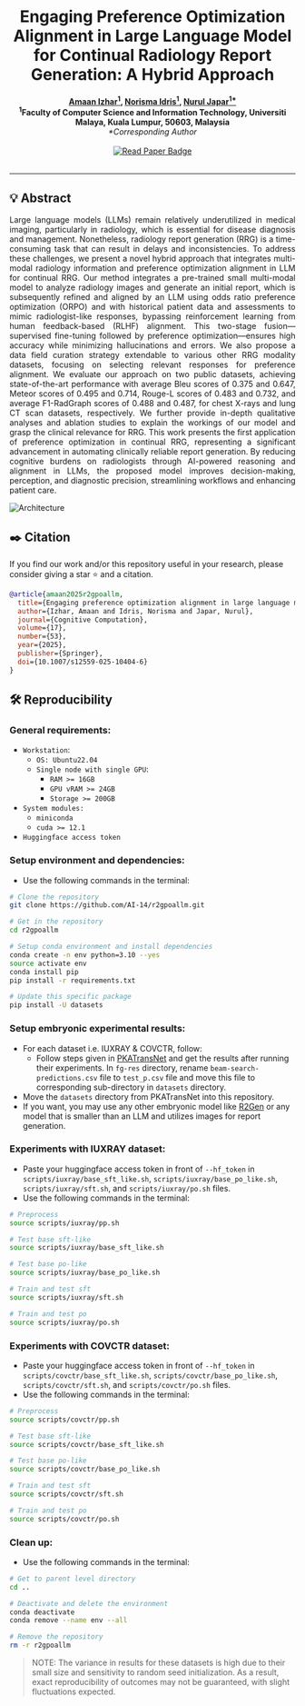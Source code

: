 <h1 align="center">Engaging Preference Optimization Alignment in Large Language Model for Continual Radiology Report Generation: A Hybrid Approach</h1>

<p align="center">
  <strong>
    <a href="https://scholar.google.com/citations?user=FeMCtswAAAAJ&hl=en">Amaan Izhar<sup>1</sup></a>, 
    <a href="https://scholar.google.com.my/citations?user=IgUMlGcAAAAJ&hl=en">Norisma Idris<sup>1</sup></a>, 
    <a href="https://scholar.google.com/citations?user=TyH59tkAAAAJ&hl=en">Nurul Japar<sup>1*</sup></a>
  </strong>
  <br/>
  <strong><sup>1</sup>Faculty of Computer Science and Information Technology, Universiti Malaya, Kuala Lumpur, 50603, Malaysia</strong>
  <br/>
  <em>*Corresponding Author</em>
  <br/><br/>
  <a href="https://link.springer.com/article/10.1007/s12559-025-10404-6">
    <img src="https://img.shields.io/badge/Read%20Paper-Springer-brightgreen?style=for-the-badge" alt="Read Paper Badge">
  </a>
  <br/><br/>
</p>

___

## :bulb: Abstract
<p align="justify">Large language models (LLMs) remain relatively underutilized in medical imaging, particularly in radiology, which is essential for disease diagnosis and management. Nonetheless, radiology report generation (RRG) is a time-consuming task that can result in delays and inconsistencies. To address these challenges, we present a novel hybrid approach that integrates multi-modal radiology information and preference optimization alignment in LLM for continual RRG. Our method integrates a pre-trained small multi-modal model to analyze radiology images and generate an initial report, which is subsequently refined and aligned by an LLM using odds ratio preference optimization (ORPO) and with historical patient data and assessments to mimic radiologist-like responses, bypassing reinforcement learning from human feedback-based (RLHF) alignment. This two-stage fusion—supervised fine-tuning followed by preference optimization—ensures high accuracy while minimizing hallucinations and errors. We also propose a data field curation strategy extendable to various other RRG modality datasets, focusing on selecting relevant responses for preference alignment. We evaluate our approach on two public datasets, achieving state-of-the-art performance with average Bleu scores of 0.375 and 0.647, Meteor scores of 0.495 and 0.714, Rouge-L scores of 0.483 and 0.732, and average F1-RadGraph scores of 0.488 and 0.487, for chest X-rays and lung CT scan datasets, respectively. We further provide in-depth qualitative analyses and ablation studies to explain the workings of our model and grasp the clinical relevance for RRG. This work presents the first application of preference optimization in continual RRG, representing a significant advancement in automating clinically reliable report generation. By reducing cognitive burdens on radiologists through AI-powered reasoning and alignment in LLMs, the proposed model improves decision-making, perception, and diagnostic precision, streamlining workflows and enhancing patient care.</p>

![Architecture](assets/architecture.png)

## :black_nib: Citation
If you find our work and/or this repository useful in your research, please consider giving a star ⭐ and a citation.

```bibtex
@article{amaan2025r2gpoallm,
  title={Engaging preference optimization alignment in large language model for continual radiology report generation: A hybrid approach},
  author={Izhar, Amaan and Idris, Norisma and Japar, Nurul},
  journal={Cognitive Computation},
  volume={17},
  number={53},
  year={2025},
  publisher={Springer},
  doi={10.1007/s12559-025-10404-6}
}
```

## :hammer_and_wrench: Reproducibility
### General requirements:
- `Workstation`:
  - `OS: Ubuntu22.04`
  - `Single node with single GPU`:
    - `RAM >= 16GB`
    - `GPU vRAM >= 24GB`
    - `Storage >= 200GB`
- `System modules:`
  - `miniconda`
  - `cuda >= 12.1`
- `Huggingface access token`

### Setup environment and dependencies:
- Use the following commands in the terminal:
````bash
# Clone the repository
git clone https://github.com/AI-14/r2gpoallm.git

# Get in the repository
cd r2gpoallm

# Setup conda environment and install dependencies
conda create -n env python=3.10 --yes
source activate env
conda install pip
pip install -r requirements.txt

# Update this specific package
pip install -U datasets
````

### Setup embryonic experimental results:
- For each dataset i.e. IUXRAY & COVCTR, follow:
  - Follow steps given in [PKATransNet](https://github.com/AI-14/pkatransnet) and get the results after running their experiments. In `fg-res` directory, rename `beam-search-predictions.csv` file to `test_p.csv` file and move this file to corresponding sub-directory in `datasets` directory.
- Move the `datasets` directory from PKATransNet into this repository.
- If you want, you may use any other embryonic model like [R2Gen](https://github.com/zhjohnchan/R2Gen) or any model that is smaller than an LLM and utilizes images for report generation.

### Experiments with IUXRAY dataset:
- Paste your huggingface access token in front of `--hf_token` in `scripts/iuxray/base_sft_like.sh`, `scripts/iuxray/base_po_like.sh`, `scripts/iuxray/sft.sh`, and `scripts/iuxray/po.sh` files.
- Use the following commands in the terminal:
```bash
# Preprocess
source scripts/iuxray/pp.sh

# Test base sft-like
source scripts/iuxray/base_sft_like.sh

# Test base po-like
source scripts/iuxray/base_po_like.sh

# Train and test sft
source scripts/iuxray/sft.sh

# Train and test po
source scripts/iuxray/po.sh
```

### Experiments with COVCTR dataset:
- Paste your huggingface access token in front of `--hf_token` in `scripts/covctr/base_sft_like.sh`, `scripts/covctr/base_po_like.sh`, `scripts/covctr/sft.sh`, and `scripts/covctr/po.sh` files.
- Use the following commands in the terminal:
```bash
# Preprocess
source scripts/covctr/pp.sh

# Test base sft-like
source scripts/covctr/base_sft_like.sh

# Test base po-like
source scripts/covctr/base_po_like.sh

# Train and test sft
source scripts/covctr/sft.sh

# Train and test po
source scripts/covctr/po.sh
```

### Clean up:
- Use the following commands in the terminal:
```bash
# Get to parent level directory 
cd ..

# Deactivate and delete the environment 
conda deactivate
conda remove --name env --all

# Remove the repository
rm -r r2gpoallm
```

> NOTE: The variance in results for these datasets is high due to their small size and sensitivity to random seed initialization. As a result, exact reproducibility of outcomes may not be guaranteed, with slight fluctuations expected.
